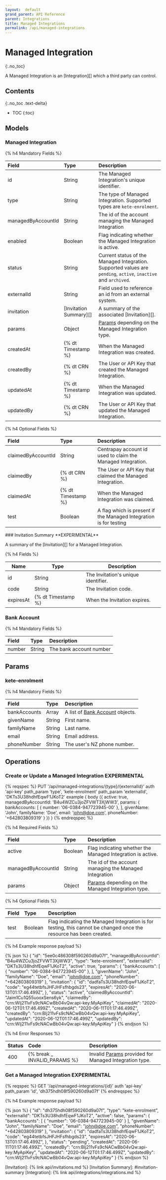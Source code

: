 ```yaml
---
layout:  default
grand_parent: API Reference
parent: Integrations
title: Managed Integrations
permalink: /api/managed-integrations
---
```


# Managed Integration
{:.no_toc}

A Managed Integration is an [Integration][]  which a third party can control.

## Contents
{:.no_toc .text-delta}

* TOC
{:toc}

## Models

### Managed Integration

{% h4 Mandatory Fields %}

|       Field        |          Type          |                                                   Description                                                   |
| :----------------- | :--------------------- | :-------------------------------------------------------------------------------------------------------------- |
| id                 | String                 | The Managed Integration's unique identifier.                                                                    |
| type               | String                 | The type of Managed Integration. Supported types are `kete-enrolment`.                                          |
| managedByAccountId | String                 | The id of the account managing the Managed Integration                                                          |
| enabled            | Boolean                | Flag indicating whether the Managed Integration is active.                                                      |
| status             | String                 | Current status of the Managed Integration. Supported values are `pending`, `active`, `inactive` and `archived`. |
| externalId         | String                 | Field used to reference an id from an external system.                                                          |
| invitation         | [Invitation Summary][] | A summary of the associated [Invitation][].                                                                     |
| params             | Object                 | [Params](#params) depending on the Managed Integration type.                                                    |
| createdAt          | {% dt Timestamp %}     | When the Managed Integration was created.                                                                       |
| createdBy          | {% dt CRN %}           | The User or API Key that created the Managed Integration.                                                       |
| updatedAt          | {% dt Timestamp %}     | When the Managed Integration was updated.                                                                       |
| updatedBy          | {% dt CRN %}           | The User or API Key that updated the Managed Integration.                                                       |

{% h4 Optional Fields %}

|       Field        |        Type        |                            Description                            |
| :----------------- | :----------------- | :---------------------------------------------------------------- |
| claimedByAccountId | String             | Centrapay account id used to claim the Managed Integration.       |
| claimedBy          | {% dt CRN %}       | The User or API Key that claimed the Managed Integration.         |
| claimedAt          | {% dt Timestamp %} | When the Managed Integration was claimed.                         |
| test               | Boolean            | A flag which is present if the Managed Integration is for testing |

<a name="invitation-summary">
### Invitation Summary **EXPERIMENTAL**

A summary of the [Invitation][] for a Managed Integration.

{% h4 Fields %}

|   Name    |        Type        |             Description             |
| --------- | ------------------ | ----------------------------------- |
| id        | String             | The Invitation's unique identifier. |
| code      | String             | The Invitation code.                |
| expiresAt | {% dt Timestamp %} | When the Invitation expires.        |

### Bank Account
{% h4 Mandatory Fields %}

| Field  |  Type  |       Description       |
| :----- | :----- | :---------------------- |
| number | String | The bank account number |

## Params

### kete-enrolment

{% h4 Mandatory Fields %}

|    Field     |  Type  |                   Description                    |
| :----------- | :----- | :----------------------------------------------- |
| bankAccounts | Array  | A list of [Bank Account](#bank-account) objects. |
| givenName    | String | First name.                                      |
| familyName   | String | Last name.                                       |
| email        | String | Email address.                                   |
| phoneNumber  | String | The user's NZ phone number.                      |

## Operations

### Create or Update a Managed Integration **EXPERIMENTAL**

{% reqspec %}
  PUT '/api/managed-integrations/{type}/{externalId}'
  auth 'api-key'
  path_param 'type', 'kete-enrolment'
  path_param 'externalId', 'DKTs3U38hdhfEqwF1JKoT2'
  example {
    body ({
      active: true,
      managedByAccountId: 'B4u4WZCu3joZFVWT3XjWW3',
      params: {
        bankAccounts: [
          { number: '06-0384-947723945-00' },
        ],
        givenName: 'John',
        familyName: 'Doe',
        email: 'john@doe.com',
        phoneNumber: '+642803809319'
      }
    })
  }
{% endreqspec %}

{% h4 Required Fields %}

|       Field        |  Type   |                         Description                          |
| :----------------- | :------ | :----------------------------------------------------------- |
| active             | Boolean | Flag indicating whether the Managed Integration is active.   |
| managedByAccountId | String  | The id of the account managing the Managed Integration       |
| params             | Object  | [Params](#params) depending on the Managed Integration type. |

{% h4 Optional Fields %}

| Field |  Type   |                                                    Description                                                     |
| :---- | :------ | :----------------------------------------------------------------------------------------------------------------- |
| test  | Boolean | Flag indicating the Managed Integration is for testing, this cannot be changed once the resource has been created. |

{% h4 Example response payload %}

{% json %}
{
  "id": "5ee0c486308f590260d9a07f",
  "managedByAccountId": "B4u4WZCu3joZFVWT3XjWW3",
  "type": "kete-enrolment",
  "externalId": "DKTs3U38hdhfEqwF1JKoT2",
  "active": true,
  "params": {
    "bankAccounts": [
      { "number": "06-0384-947723945-00" },
    ],
    "givenName": "John",
    "familyName": "Doe",
    "email": "john@doe.com",
    "phoneNumber": "+642803809319"
  },
  "invitation": {
    "id": "dadfaTs3U38hdhfEqwF1JKoT2",
    "code": "eg44tetbfsJHFJHFsfhbgds23",
    "expiresAt": "2020-06-13T01:17:46.499Z",
  },
  "status": "active",
  "claimedByAccountId": "Jaim1Cu1Q55uooxSens6yk",
  "claimedBy": "crn:WIj211vFs9cNACwBb04vQw:api-key:MyApiKey",
  "claimedAt": "2020-06-12T01:17:46.499Z",
  "createdAt": "2020-06-11T01:17:46.499Z",
  "createdBy": "crn:BIj211vFs9cNACwBb04vQw:api-key:MyApiKey",
  "updatedAt": "2020-06-12T01:17:46.499Z",
  "updatedBy": "crn:WIj211vFs9cNACwBb04vQw:api-key:MyApiKey"
}
{% endjson %}

{% h4 Error Responses %}

| Status |             Code             |                           Description                            |
| :----- | :--------------------------- | :--------------------------------------------------------------- |
| 400    | {% break _ INVALID_PARAMS %} | Invalid [Params](#params) provided for Managed Integration type. |

### Get a Managed Integration **EXPERIMENTAL**

{% reqspec %}
  GET '/api/managed-integrations/{id}'
  auth 'api-key'
  path_param 'id', 'dh375hdh08f590260d9a07f'
{% endreqspec %}

{% h4 Example response payload %}

{% json %}
{
  "id": "dh375hdh08f590260d9a07f",
  "type": "kete-enrolment",
  "externalId": "DKTs3U38hdhfEqwF1JKoT2",
  "active": false,
  "params": {
    "bankAccounts": [
      { "number": '06-0384-947723945-00' }
    ],
    "givenName": "John",
    "familyName": "Doe",
    "email": "john@doe.com",
    "phoneNumber": "+642803809319"
  },
  "invitation": {
    "id": "dadfaTs3U38hdhfEqwF1JKoT2",
    "code": "eg44tetbfsJHFJHFsfhbgds23",
    "expiresAt": "2020-06-13T01:17:46.499Z",
  },
  "status": "pending",
  "createdAt": "2020-06-11T01:17:46.499Z",
  "createdBy": "crn:BIj211vFs9cNACwBb04vQw:api-key:MyApiKey",
  "updatedAt": "2020-06-12T01:17:46.499Z",
  "updatedBy": "crn:WIj211vFs9cNACwBb04vQw:api-key:MyApiKey"
}
{% endjson %}


[Invitation]: {% link api/invitations.md %}
[Invitation Summary]: #invitation-summary
[Integration]: {% link api/integrations/integrations.md %}
